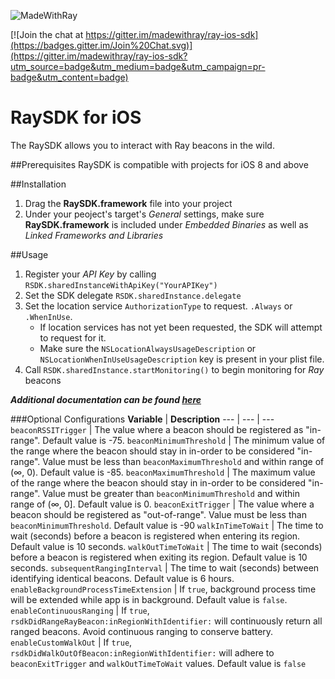 
![MadeWithRay](http://i.imgur.com/V7j2nrp.png)

[![Join the chat at https://gitter.im/madewithray/ray-ios-sdk](https://badges.gitter.im/Join%20Chat.svg)](https://gitter.im/madewithray/ray-ios-sdk?utm_source=badge&utm_medium=badge&utm_campaign=pr-badge&utm_content=badge)

# RaySDK for iOS
The RaySDK allows you to interact with Ray beacons in the wild.

##Prerequisites
RaySDK is compatible with projects for iOS 8 and above

##Installation
1. Drag the **RaySDK.framework** file into your project
2. Under your peoject's target's _General_ settings, make sure **RaySDK.framework** is included under _Embedded Binaries_ as well as _Linked Frameworks and Libraries_
	
##Usage
1. Register your _API Key_ by calling `RSDK.sharedInstanceWithApiKey("YourAPIKey")`
2. Set the SDK delegate `RSDK.sharedInstance.delegate`
3. Set the location service `AuthorizationType` to request. `.Always` or `.WhenInUse`. 
	* If location services has not yet been requested, the SDK will attempt to request for it.
	* Make sure the `NSLocationAlwaysUsageDescription` or `NSLocationWhenInUseUsageDescription` key is present in your plist file.
4. Call `RSDK.sharedInstance.startMonitoring()` to begin monitoring for _Ray_ beacons

__*Additional documentation can be found [here](http://madewithray.github.io/ray-ios-sdk/)*__

###Optional Configurations
**Variable** | **Description**
--- | --- | ---
`beaconRSSITrigger` | The value where a beacon should be registered as "in-range". Default value is -75.
`beaconMinimumThreshold` | The minimum value of the range where the beacon should stay in in-order to be considered "in-range". Value must be less than `beaconMaximumThreshold` and within range of (∞, 0). Default value is -85.
`beaconMaximumThreshold` | The maximum value of the range where the beacon should stay in in-order to be considered "in-range". Value must be greater than `beaconMinimumThreshold` and within range of (∞, 0]. Default value is 0.
`beaconExitTrigger` | The value where a beacon should be registered as "out-of-range". Value must be less than `beaconMinimumThreshold`. Default value is -90
`walkInTimeToWait` | The time to wait (seconds) before a beacon is registered when entering its region. Default value is 10 seconds.
`walkOutTimeToWait` | The time to wait (seconds) before a beacon is registered when exiting its region. Default value is 10 seconds.
`subsequentRangingInterval` | The time to wait (seconds) between identifying identical beacons. Default value is 6 hours.
`enableBackgroundProcessTimeExtension` | If `true`, background process time will be extended while app is in background. Default value is `false`.
`enableContinuousRanging` | If `true`, `rsdkDidRangeRayBeacon:inRegionWithIdentifier:` will continuously return all ranged beacons. Avoid continuous ranging to conserve battery.
`enableCustomWalkOut` | If `true`, `rsdkDidWalkOutOfBeacon:inRegionWithIdentifier:` will adhere to `beaconExitTrigger` and `walkOutTimeToWait` values. Default value is `false`
